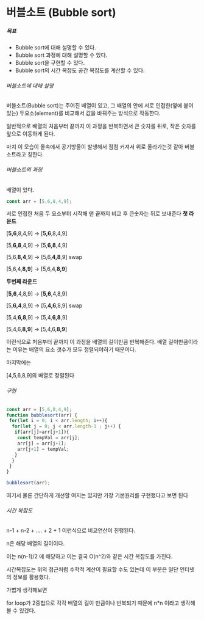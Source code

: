 # 버블소트 (Bubble sort)

##### 목표
- Bubble sort에 대해 설명할 수 있다.
- Bubble sort 과정에 대해 설명할 수 있다.
- Bubble sort을 구현할 수 있다.
- Bubble sort의 시간 복잡도 공간 복잡도를 계산할 수 있다.

###### 버블소트에 대해 설명
버블소트(Bubble sort)는 주어진 배열이 있고, 그 배열의 안에 서로 인접한(옆에 붙어있는) 두요소(element)를 비교해서 값을 바꿔주는 방식으로 작동한다.

일반적으로 배열의 처음부터 끝까지 이 과정을 반복하면서 큰 숫자를 뒤로, 작은 숫자를 앞으로 이동하게 된다.

마치 이 모습이 물속에서 공기방울이 발생해서 점점 커져서 위로 올라가는것 같아 버블소트라고 칭한다.

###### 버블소트의 과정
배열이 있다.
```js
const arr = [5,6,8,4,9];
```
서로 인접한 처음 두 요소부터 시작해 맨 끝까지 비교 후 큰숫자는 뒤로 보내준다
**첫 라운드**

[**5,6**,8,4,9] -> [**5,6**,8,4,9]

[5,**6,8**,4,9] -> [5,**6,8**,4,9]

[5,6,**8,4**,9] -> [5,6,**4,8**,9] swap

[5,6,4,**8,9**] -> [5,6,4,**8,9**]


**두번째 라운드**

[**5,6**,4,8,9] -> [**5,6**,4,8,9]

[5,**6,4**,8,9] -> [5,**4,6**,8,9] swap

[5,4,**6,8**,9] -> [5,4,**6,8**,9]

[5,4,6,**8,9**] -> [5,4,6,**8,9**]

이런식으로 처음부터 끝까지 이 과정을 배열의 길이만큼 반복해준다. 배열 길이만큼이라는 이유는 배열의 요소 갯수가 모두 정렬되야하기 때문이다.

마지막에는

[4,5,6,8,9]의 배열로 정렬된다

###### 구현
```js
const arr = [5,6,8,4,9];
function bubblesort(arr) {
 for(let i = 0; i < arr.length; i++){
  for(let j = 0; j < arr.length-1 ; j++) {
   if(arr[j]>arr[j+1]){
    const tempVal = arr[j];
    arr[j] = arr[j+1];
    arr[j+1] = tempVal;
   }
  }
 }
}

bubblesort(arr);
```

여기서 물론 간단하게 개선할 여지는 있지만 가장 기본원리를 구현했다고 보면 된다

###### 시간 복잡도

n-1 + n-2 + .... + 2 + 1
이런식으로 비교연산이 진행된다.

n은 해당 배열의 길이이다.

이는 n(n-1)/2 에 해당하고 이는 결국 O(n^2)와 같은 시간 복잡도를 가진다.

시간복잡도는 위의 접근처럼 수학적 계산이 필요할 수도 있는데 이 부분은 일단 인터넷의 정보를 활용했다.


가볍게 생각해보면

for loop가 2중첩으로 각각 배열의 길이 만큼이나 반복되기 때문에 n*n 이라고 생각해볼 수 있겠다.
